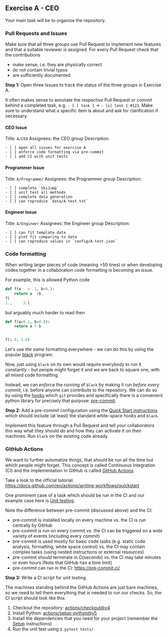 ## Exercise A - CEO

Your main task will be to organize the repository.

### Pull Requests and Issues

Make sure that all three groups use Pull Request to implement new features and that a suitable reviewer is assigned.
For every Pull Request check that the contributions
- make sense, i.e. they are physically correct
- do not contain trivial typos
- are sufficiently documented

**Step 1:** Open three Issues to track the status of the three groups in Exercise A.

It often makes sense to annotate the respective Pull Request or commit behind a completed task,
e.g. `- [ ] task 1` -> `- [x] task 1 #123`.
Make sure to understand what a specific item is about and ask for clarification if necessary.

#### CEO Issue

Title: `A/CEO`
Assignees: the CEO group
Description:
```
- [ ] open all issues for exercise A
- [ ] enforce code formatting via pre-commit
- [ ] add CI with unit tests
```

#### Programmer Issue

Title: `A/Programmer`
Assignees: the Programmer group
Description:
```
- [ ] complete `SkiJump`
- [ ] unit test all methods
- [ ] complete data generation
- [ ] can reproduce `data/A-test.txt`
```

#### Engineer Issue

Title: `A/Engineer`
Assignees: the Engineer group
Description:
```
- [ ] can fit template data
- [ ] plot fit comparing to data
- [ ] can reproduce values in `config/A-test.json`
```

### Code formatting

When writing larger pieces of code (meaning >50 lines) or when developing codes together in a
collaboration code formatting is becoming an issue.

For example, this is allowed Python code
```py
def f(a   = .1, b=0.):
    return a  +b
f(
1.,     3.)
```
but arguably much harder to read then
```py
def f(a=0.1, b=0.0):
    return a + b


f(1.0, 3.0)
```

Let's use _the same_ formatting everywhere - we can do this by
using the popular [black](https://github.com/psf/black) program.

Now, just using `black` on its own would require everybody to run it constantly - but people might forget it
and we are back to square one, with all mixed code formatting.

Instead, we can _enforce_ the running of `black` by making it run _before every commit_, i.e. before anyone can
contribute to the repository. We can do so by using the [hooks](https://git-scm.com/book/ms/v2/Customizing-Git-Git-Hooks)
which `git` provides and specifically there is a convenient python library for precisely that purpose:
[pre-commit](https://pre-commit.com/).

**Step 2:** Add a pre-commit configuration using the [Quick Start instructions](https://pre-commit.com/#installation) which
should include (at least) the standard white-space hooks and `black`.

Implement this feature through a Pull Request and tell your collaborators this way what they should do and how they can activate
it on their machines. Run `black` on the existing code already.

### GitHub Actions

We want to further automatize things, that _should_ be run all the time but which people might forget.
This concept is called Continuous Integration (CI) and the implementation in GitHub is called
[GitHub Actions](https://docs.github.com/en/actions).

Take a look to the official tutorial: https://docs.github.com/en/actions/writing-workflows/quickstart

One prominent case of a task which should be run in the CI and our example case here is
[Unit testing](https://en.wikipedia.org/wiki/Unit_testing).

Note the difference between pre-commit (discussed above) and the CI:
- pre-commit is installed locally on every machine vs. the CI is run centrally by GitHub
- pre-commit is run on every commit vs. the CI can be triggered on a wide variety of events (including every commit)
- pre-commit is used mostly for basic code tasks (e.g. static code analysis, formatting, white space control) vs.
  the CI may contain complex tasks (using nested instructions or external resources)
- pre-commit should terminate in O(seconds) vs. the CI may take minutes or even hours (Note that GitHub has a time limit)
- pre-commit can run in the CI: https://pre-commit.ci/

**Step 3:** Write a CI script for unit testing.

The machines standing behind the GitHub Actions are just bare machines, so we need to tell them everything
that is needed to run our checks. So, the CI script should look like this:
1. Checkout the repository: [actions/checkout@v4](https://github.com/marketplace/actions/checkout)
1. Install Python: [actions/setup-python@v5](https://github.com/marketplace/actions/setup-python)
1. Install the dependencies that you need for your project (remember the [Setup](./2-Setup.md) instructions)
1. Run the unit test using `$ pytest tests/`
